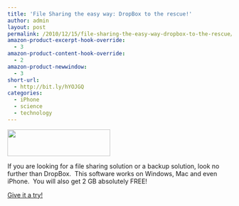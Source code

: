 ```yaml
---
title: 'File Sharing the easy way: DropBox to the rescue!'
author: admin
layout: post
permalink: /2010/12/15/file-sharing-the-easy-way-dropbox-to-the-rescue/
amazon-product-excerpt-hook-override:
  - 3
amazon-product-content-hook-override:
  - 2
amazon-product-newwindow:
  - 3
short-url:
  - http://bit.ly/hYOJGQ
categories:
  - iPhone
  - science
  - technology
---
```

[<img class="alignnone" title="dropbox logo" src="https://www.dropbox.com/static/14479/images/logo.png" alt="" width="231" height="60" />][1]

If you are looking for a file sharing solution or a backup solution, look no further than DropBox.  This software works on Windows, Mac and even iPhone.  You will also get 2 GB absolutely FREE!

[Give it a try!][1]

 [1]: http://db.tt/qgUZ3dL